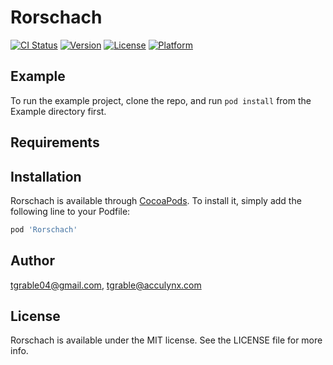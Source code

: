 # Rorschach

[![CI Status](https://img.shields.io/travis/tgrable04@gmail.com/Rorschach.svg?style=flat)](https://travis-ci.org/tgrable04@gmail.com/Rorschach)
[![Version](https://img.shields.io/cocoapods/v/Rorschach.svg?style=flat)](https://cocoapods.org/pods/Rorschach)
[![License](https://img.shields.io/cocoapods/l/Rorschach.svg?style=flat)](https://cocoapods.org/pods/Rorschach)
[![Platform](https://img.shields.io/cocoapods/p/Rorschach.svg?style=flat)](https://cocoapods.org/pods/Rorschach)

## Example

To run the example project, clone the repo, and run `pod install` from the Example directory first.

## Requirements

## Installation

Rorschach is available through [CocoaPods](https://cocoapods.org). To install
it, simply add the following line to your Podfile:

```ruby
pod 'Rorschach'
```

## Author

tgrable04@gmail.com, tgrable@acculynx.com

## License

Rorschach is available under the MIT license. See the LICENSE file for more info.
